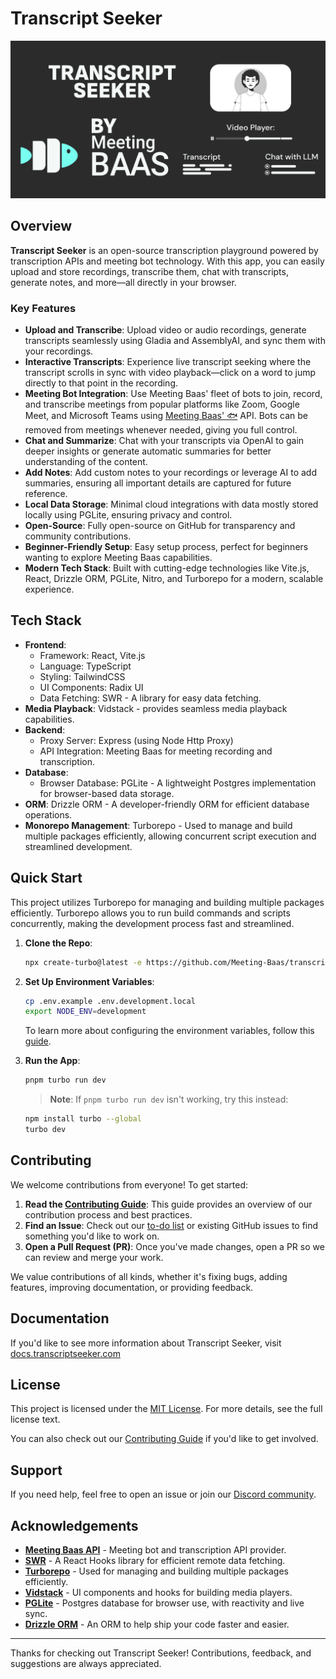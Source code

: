 # Transcript Seeker

![Header](./.github/images/transcript-seeker.png)

## Overview

**Transcript Seeker** is an open-source transcription playground powered by transcription APIs and meeting bot technology. With this app, you can easily upload and store recordings, transcribe them, chat with transcripts, generate notes, and more—all directly in your browser.

### Key Features 

- **Upload and Transcribe**: Upload video or audio recordings, generate transcripts seamlessly using Gladia and AssemblyAI, and sync them with your recordings.
- **Interactive Transcripts**: Experience live transcript seeking where the transcript scrolls in sync with video playback—click on a word to jump directly to that point in the recording.
- **Meeting Bot Integration**: Use Meeting Baas' fleet of bots to join, record, and transcribe meetings from popular platforms like Zoom, Google Meet, and Microsoft Teams using [Meeting Baas' 🐟](https://meetingbaas.com) API. Bots can be removed from meetings whenever needed, giving you full control.
- **Chat and Summarize**: Chat with your transcripts via OpenAI to gain deeper insights or generate automatic summaries for better understanding of the content.
- **Add Notes**: Add custom notes to your recordings or leverage AI to add summaries, ensuring all important details are captured for future reference.
- **Local Data Storage**: Minimal cloud integrations with data mostly stored locally using PGLite, ensuring privacy and control.
- **Open-Source**: Fully open-source on GitHub for transparency and community contributions.
- **Beginner-Friendly Setup**: Easy setup process, perfect for beginners wanting to explore Meeting Baas capabilities.
- **Modern Tech Stack**: Built with cutting-edge technologies like Vite.js, React, Drizzle ORM, PGLite, Nitro, and Turborepo for a modern, scalable experience.

## Tech Stack

- **Frontend**: 
  - Framework: React, Vite.js
  - Language: TypeScript
  - Styling: TailwindCSS
  - UI Components: Radix UI
  - Data Fetching: SWR - A library for easy data fetching.
- **Media Playback**: Vidstack - provides seamless media playback capabilities.
- **Backend**: 
  - Proxy Server: Express (using Node Http Proxy)
  - API Integration: Meeting Baas for meeting recording and transcription.
- **Database**: 
  - Browser Database: PGLite - A lightweight Postgres implementation for browser-based data storage.
- **ORM**: Drizzle ORM - A developer-friendly ORM for efficient database operations.
- **Monorepo Management**: Turborepo - Used to manage and build multiple packages efficiently, allowing concurrent script execution and streamlined development.


## Quick Start
This project utilizes Turborepo for managing and building multiple packages efficiently. Turborepo allows you to run build commands and scripts concurrently, making the development process fast and streamlined.

1. **Clone the Repo**:
   ```sh
   npx create-turbo@latest -e https://github.com/Meeting-Baas/transcript-seeker
   ```

2. **Set Up Environment Variables**:
   ```sh
   cp .env.example .env.development.local
   export NODE_ENV=development
   ```

    To learn more about configuring the environment variables, follow this [guide](https://docs.transcriptseeker.com/docs/concepts/environment-variables).

3. **Run the App**:
   ```sh
   pnpm turbo run dev
   ```

   > **Note**: If `pnpm turbo run dev` isn't working, try this instead:
   ```sh
   npm install turbo --global
   turbo dev
   ```

## Contributing

We welcome contributions from everyone! To get started:

1. **Read the [Contributing Guide](./CONTRIBUTING.md)**: This guide provides an overview of our contribution process and best practices.
2. **Find an Issue**: Check out our [to-do list](./TODO.md) or existing GitHub issues to find something you'd like to work on.
3. **Open a Pull Request (PR)**: Once you've made changes, open a PR so we can review and merge your work.

We value contributions of all kinds, whether it's fixing bugs, adding features, improving documentation, or providing feedback.

## Documentation
If you'd like to see more information about Transcript Seeker, visit [docs.transcriptseeker.com](https://docs.transcriptseeker.com)

## License

This project is licensed under the [MIT License](./LICENSE). For more details, see the full license text.

You can also check out our [Contributing Guide](./CONTRIBUTING.md) if you'd like to get involved.

## Support

If you need help, feel free to open an issue or join our [Discord community](https://discord.com/invite/dsvFgDTr6c).

## Acknowledgements

- **[Meeting Baas API](https://meetingbaas.com/)** -  Meeting bot and transcription API provider.
- **[SWR](https://swr.vercel.app/)** - A React Hooks library for efficient remote data fetching.
- **[Turborepo](https://turborepo.org/)** - Used for managing and building multiple packages efficiently.
- **[Vidstack](https://www.vidstack.io/)** - UI components and hooks for building media players.
- **[PGLite](https://pglite.dev/)** - Postgres database for browser use, with reactivity and live sync.
- **[Drizzle ORM](https://orm.drizzle.team)** - An ORM to help ship your code faster and easier.

---

Thanks for checking out Transcript Seeker! Contributions, feedback, and suggestions are always appreciated.

